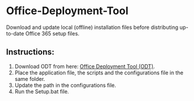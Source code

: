 # Office-Deployment-Tool
Download and update local (offline) installation files before distributing up-to-date Office 365 setup files.

## Instructions:
1. Download ODT from here: [Office Deployment Tool (ODT)](https://www.microsoft.com/en-us/download/details.aspx?id=49117).
2. Place the application file, the scripts and the configurations file in the same folder.
3. Update the path in the configurations file.
4. Run the Setup.bat file.
